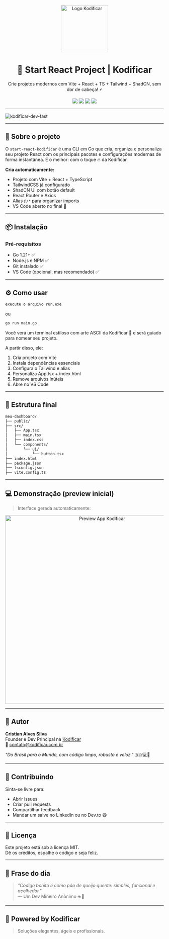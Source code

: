 <p align="center">
  <img src="./kodificar.png" alt="Logo Kodificar" width="150"/>
</p>

<h1 align="center">🚀 Start React Project | Kodificar</h1>

<p align="center">Crie projetos modernos com Vite + React + TS + Tailwind + ShadCN, sem dor de cabeça! ⚡</p>

<p align="center">
  <img src="https://img.shields.io/badge/Go-CLI-blue?logo=go&logoColor=white" />
  <img src="https://img.shields.io/badge/Vite-Ready-purple?logo=vite&logoColor=white" />
  <img src="https://img.shields.io/badge/React-TypeScript-blue?logo=react&logoColor=white" />
  <img src="https://img.shields.io/badge/Made%20with-Kodificar-00c853?style=flat&logo=vercel&logoColor=white" />
</p>

---

![kodificar-dev-fast](https://user-images.githubusercontent.com/74038190/225813708-98b745f2-7d22-48cf-9150-083f1b00d6c9.gif)

---

## 🧠 Sobre o projeto

O `start-react-kodificar` é uma CLI em Go que cria, organiza e personaliza seu projeto React com os principais pacotes e configurações modernas de forma instantânea. E o melhor: com o toque 🔥 da Kodificar.

**Cria automaticamente:**

- Projeto com Vite + React + TypeScript
- TailwindCSS já configurado
- ShadCN UI com botão default
- React Router e Axios
- Alias `@/*` para organizar imports
- VS Code aberto no final 🍻

---

## 📦 Instalação

### Pré-requisitos

- Go 1.21+ ✅
- Node.js e NPM ✅
- Git instalado ✅
- VS Code (opcional, mas recomendado) ✅

---

## ⚙️ Como usar
```bash
execute o arquivo run.exe
```
 ou
 
```bash
go run main.go
```

Você verá um terminal estiloso com arte ASCII da Kodificar 🐎 e será guiado para nomear seu projeto.

A partir disso, ele:

1. Cria projeto com Vite
2. Instala dependências essenciais
3. Configura o Tailwind e alias
4. Personaliza App.tsx + index.html
5. Remove arquivos inúteis
6. Abre no VS Code

---

## 🧪 Estrutura final

```bash
meu-dashboard/
├── public/
├── src/
│   ├── App.tsx
│   ├── main.tsx
│   ├── index.css
│   └── components/
│       └── ui/
│           └── button.tsx
├── index.html
├── package.json
├── tsconfig.json
├── vite.config.ts
```

---

## 💻 Demonstração (preview inicial)

> Interface gerada automaticamente:

<p align="center">
  <img src="https://user-images.githubusercontent.com/32844089/194765273-b36d67fa-1c6e-4c02-b042-ea105f820802.png" alt="Preview App Kodificar" width="600"/>
</p>

---

## 🧔 Autor

**Cristian Alves Silva**  
Founder e Dev Principal na [Kodificar](https://kodificar.com.br)  
📧 contato@kodificar.com.br

_"Do Brasil para o Mundo, com código limpo, robusto e veloz."_ 🇧🇷💻🐎

---

## 🤝 Contribuindo

Sinta-se livre para:

- Abrir issues
- Criar pull requests
- Compartilhar feedback
- Mandar um salve no LinkedIn ou no Dev.to 😄

---

## 🪪 Licença

Este projeto está sob a licença MIT.  
Dê os créditos, espalhe o código e seja feliz.

---

## 💬 Frase do dia

> _"Código bonito é como pão de queijo quente: simples, funcional e acolhedor."_  
> — Um Dev Mineiro Anônimo ☕🧀

---

## 🐎 Powered by Kodificar

> Soluções elegantes, ágeis e profissionais.
